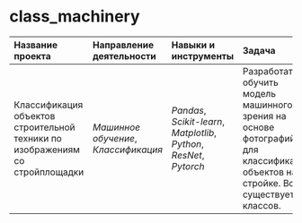 # class_machinery

| Название проекта | Направление деятельности | Навыки и инструменты | Задача |
| :---------------------- | :---------------------- | :---------------------- | :---------------------- |
| Классификация объектов строительной техники по изображениям со стройплощадки | *Машинное обучение*, *Классификация* | *Pandas*, *Scikit-learn*, *Matplotlib*, *Python*, *ResNet*, *Pytorch* | Разработать и обучить модель машинного зрения на основе фотографий для классификации объектов на стройке. Всего существует 8 классов. |
